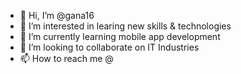- 👋 Hi, I’m @gana16
- 👀 I’m interested in learing new skills & technologies
- 🌱 I’m currently learning mobile app development 
- 💞️ I’m looking to collaborate on IT Industries
- 📫 How to reach me @

<!---
gana16/gana16 is a ✨ special ✨ repository because its `README.md` (this file) appears on your GitHub profile.
You can click the Preview link to take a look at your changes.
--->

